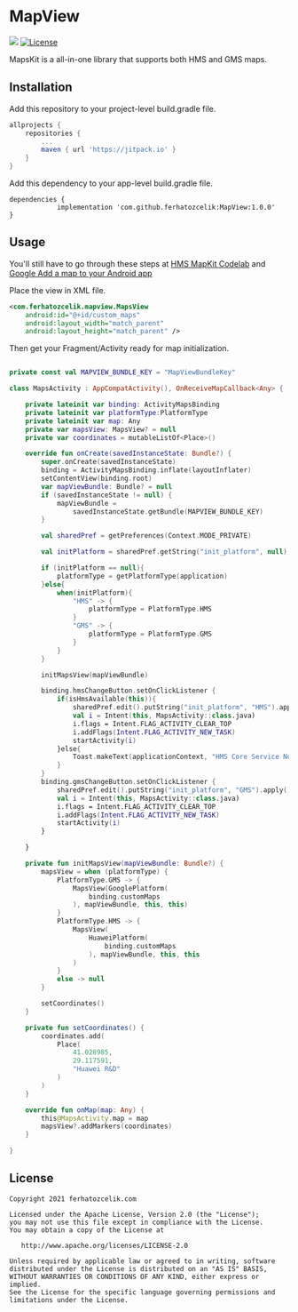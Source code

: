 # MapView

[![](https://jitpack.io/v/ferhatozcelik/MapView.svg)](https://jitpack.io/#ferhatozcelik/MapView)
[![License](https://img.shields.io/badge/License-Apache%202.0-blue.svg)](https://opensource.org/licenses/Apache-2.0)


MapsKit is a all-in-one library that supports both HMS and GMS maps.

## Installation

Add this repository to your project-level build.gradle file.

```groovy
allprojects {
	repositories {
		...
		maven { url 'https://jitpack.io' }
	}
}
```

Add this dependency to your app-level build.gradle file.

```
dependencies {
            implementation 'com.github.ferhatozcelik:MapView:1.0.0'
}
```

## Usage

You'll still have to go through these steps at [HMS MapKit Codelab](https://developer.huawei.com/consumer/en/codelab/HMSMapKit/index.html#0) and [Google Add a map to your Android app](https://developers.google.com/codelabs/maps-platform/maps-platform-101-android#0)

Place the view in XML file.

```XML
<com.ferhatozcelik.mapview.MapsView
    android:id="@+id/custom_maps"
    android:layout_width="match_parent"
    android:layout_height="match_parent" />
```

Then get your Fragment/Activity ready for map initialization.

```kotlin

private const val MAPVIEW_BUNDLE_KEY = "MapViewBundleKey"

class MapsActivity : AppCompatActivity(), OnReceiveMapCallback<Any> {

    private lateinit var binding: ActivityMapsBinding
    private lateinit var platformType:PlatformType
    private lateinit var map: Any
    private var mapsView: MapsView? = null
    private var coordinates = mutableListOf<Place>()

    override fun onCreate(savedInstanceState: Bundle?) {
        super.onCreate(savedInstanceState)
        binding = ActivityMapsBinding.inflate(layoutInflater)
        setContentView(binding.root)
        var mapViewBundle: Bundle? = null
        if (savedInstanceState != null) {
            mapViewBundle =
                savedInstanceState.getBundle(MAPVIEW_BUNDLE_KEY)
        }

        val sharedPref = getPreferences(Context.MODE_PRIVATE)

        val initPlatform = sharedPref.getString("init_platform", null);

        if (initPlatform == null){
            platformType = getPlatformType(application)
        }else{
            when(initPlatform){
                "HMS" -> {
                    platformType = PlatformType.HMS
                }
                "GMS" -> {
                    platformType = PlatformType.GMS
                }
            }
        }

        initMapsView(mapViewBundle)

        binding.hmsChangeButton.setOnClickListener {
            if(isHmsAvailable(this)){
                sharedPref.edit().putString("init_platform", "HMS").apply()
                val i = Intent(this, MapsActivity::class.java)
                i.flags = Intent.FLAG_ACTIVITY_CLEAR_TOP
                i.addFlags(Intent.FLAG_ACTIVITY_NEW_TASK)
                startActivity(i)
            }else{
                Toast.makeText(applicationContext, "HMS Core Service Not Found", Toast.LENGTH_SHORT).show()
            }
        }
        binding.gmsChangeButton.setOnClickListener {
            sharedPref.edit().putString("init_platform", "GMS").apply()
            val i = Intent(this, MapsActivity::class.java)
            i.flags = Intent.FLAG_ACTIVITY_CLEAR_TOP
            i.addFlags(Intent.FLAG_ACTIVITY_NEW_TASK)
            startActivity(i)
        }

    }

    private fun initMapsView(mapViewBundle: Bundle?) {
        mapsView = when (platformType) {
            PlatformType.GMS -> {
                MapsView(GooglePlatform(
                    binding.customMaps
                ), mapViewBundle, this, this)
            }
            PlatformType.HMS -> {
                MapsView(
                    HuaweiPlatform(
                        binding.customMaps
                    ), mapViewBundle, this, this
                )
            }
            else -> null
        }

        setCoordinates()
    }

    private fun setCoordinates() {
        coordinates.add(
            Place(
                41.028985,
                29.117591,
                "Huawei R&D"
            )
        )
    }

    override fun onMap(map: Any) {
        this@MapsActivity.map = map
        mapsView?.addMarkers(coordinates)
    }

}
```

License
--------


    Copyright 2021 ferhatozcelik.com

    Licensed under the Apache License, Version 2.0 (the "License");
    you may not use this file except in compliance with the License.
    You may obtain a copy of the License at

       http://www.apache.org/licenses/LICENSE-2.0

    Unless required by applicable law or agreed to in writing, software
    distributed under the License is distributed on an "AS IS" BASIS,
    WITHOUT WARRANTIES OR CONDITIONS OF ANY KIND, either express or implied.
    See the License for the specific language governing permissions and
    limitations under the License.
